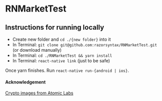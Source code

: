 # RNMarketTest


## Instructions for running locally

* Create new folder and `cd ./{new folder}` into it
* In Terminal: `git clone git@github.com:razorsyntax/RNMarketTest.git` (or download manually)
* In Terminal: `cd ./RNMarketTest && yarn install`
* In Terminal: `react-native link` (just to be safe)

Once yarn finishes.  Run `react-native run-{android | ios}`.


#### Acknowledgement
[Crypto images from Atomic Labs](https://github.com/atomiclabs/cryptocurrency-icons)
